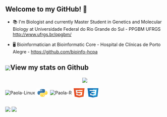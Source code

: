 ## Welcome to my GitHub! :dna:

* :books: I'm Biologist and currently Master Student in Genetics and Molecular Biology at Universidade Federal do Rio Grande do Sul - PPGBM UFRGS http://www.ufrgs.br/ppgbm/

* :desktop_computer: Bioinformatician at Bioinformatic Core - Hospital de Clínicas de Porto Alegre - https://github.com/bioinfo-hcpa

<h2><img align="center" src="https://media.giphy.com/media/VgCDAzcKvsR6OM0uWg/giphy.gif" width="50">View my stats on Github</h2>
<div align="center">
    <a>
        <img align="center" src="http://github-readme-streak-stats.herokuapp.com?user=paolabc&theme=tokyonight_duo&hide_border=true&include_all_commits=true&count_private=true"/>
    </a>

</div>
<div style="display: inline_block"><br>
  <img align="center" alt="Paola-Linux" height="30" width="40" src="https://cdn.jsdelivr.net/gh/devicons/devicon/icons/linux/linux-original.svg">
  <img align="center" alt="Paola-Python" height="30" width="40" src="https://raw.githubusercontent.com/devicons/devicon/master/icons/python/python-original.svg">
  <img align="center" alt="Paola-R" height="30" width="40"src="https://cdn.jsdelivr.net/gh/devicons/devicon/icons/r/r-original.svg" >
  <img align="center" alt="Paola-HTML" height="30" width="40" src="https://raw.githubusercontent.com/devicons/devicon/master/icons/html5/html5-original.svg">
  <img align="center" alt="Paola-CSS" height="30" width="40" src="https://raw.githubusercontent.com/devicons/devicon/master/icons/css3/css3-original.svg">
  
</div>

 ##
 
<div> 
 <a href="https://discord.gg/da9At9BagF" target="_blank"><img src="https://img.shields.io/badge/Discord-7289DA?style=for-the-badge&logo=discord&logoColor=white" target="_blank"></a> 
  <a href="https://www.linkedin.com/in/paola-carneiro-4a6256207/" target="_blank"><img src="https://img.shields.io/badge/-LinkedIn-%230077B5?style=for-the-badge&logo=linkedin&logoColor=white" target="_blank"></a> 

 
</div>


